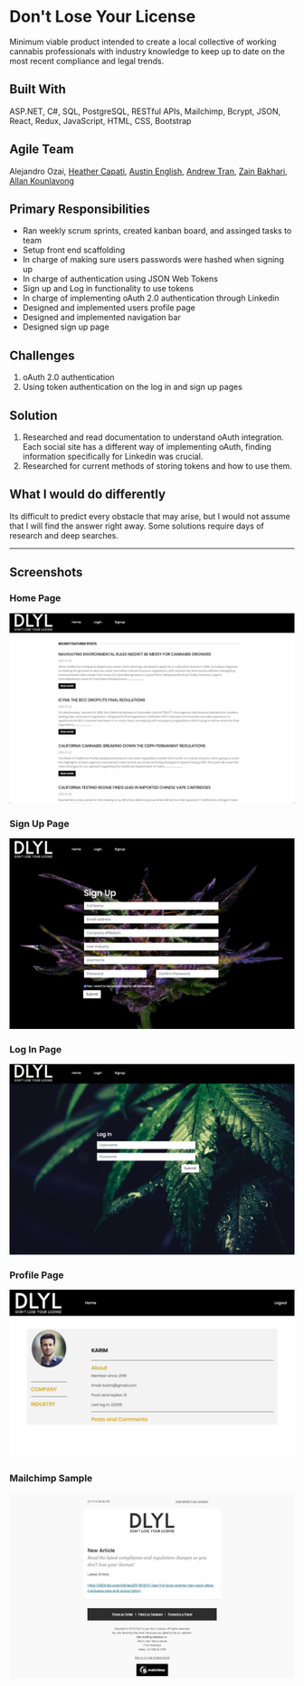 # Don't Lose Your License
Minimum viable product intended to create a local collective of working cannabis professionals with industry knowledge to keep up to date on the most recent compliance and legal trends.

## Built With
ASP.NET, C#, SQL, PostgreSQL, RESTful APIs, Mailchimp, Bcrypt, JSON, React, Redux, JavaScript, HTML, CSS, Bootstrap

## Agile Team
Alejandro Ozai, [Heather Capati](https://github.com/hcapati), [Austin English](https://github.com/AustinEnglish),  [Andrew Tran](https://github.com/andrewtronn), [Zain Bakhari](https://github.com/zbokhari), [Allan Kounlavong](https://github.com/AKounlavong)

## Primary Responsibilities
 * Ran weekly scrum sprints, created kanban board, and assinged tasks to team
 * Setup front end scaffolding
 * In charge of making sure users passwords were hashed when signing up
 * In charge of authentication using JSON Web Tokens
 * Sign up and Log in functionality to use tokens
 * In charge of implementing oAuth 2.0 authentication through Linkedin
 * Designed and implemented users profile page 
 * Designed and implemented navigation bar
 * Designed sign up page

 ## Challenges
 1. oAuth 2.0 authentication
 2. Using token authentication on the log in and sign up pages

 ## Solution
 1. Researched and read documentation to understand oAuth integration. Each social site has a different way of implementing oAuth, finding information specifically for Linkedin was crucial.
 2. Researched for current methods of storing tokens and how to use them.

 ## What I would do differently
 Its difficult to predict every obstacle that may arise, but I would not assume that I will find the answer right away. Some solutions require days of research and deep searches.

 ______________________________________________________________

 ## Screenshots

### Home Page
![alt text](/screenshots/Homepage.png)

### Sign Up Page
![alt text](/screenshots/Signup.png)

### Log In Page
![alt text](/screenshots/Login.png)

### Profile Page
![alt text](/screenshots/Profile.png)

### Mailchimp Sample
![alt text](/screenshots/Mailchimp.png)


